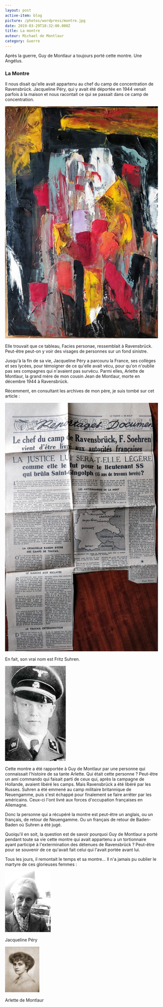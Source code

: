 ```yaml
---
layout: post
active-item: blog
picture: /photos/wordpress/montre.jpg
date: 2019-03-29T18:32:00.000Z
title: La montre
auteur: Michael de Montlaur
category: Guerre
---
```



Après la guerre, Guy de Montlaur a toujours porté cette montre. Une Angélus.

### La Montre

Il nous disait qu'elle avait appartenu au chef du camp de concentration de Ravensbrück. Jacqueline Péry, qui y avait été déportée en 1944 venait parfois à la maison et nous racontait ce qui se passait dans ce camp de concentration.

<!--more-->

<img src="/photos/wordpress/Facies personae 1973.jpg" alt="Facies personae">

Elle trouvait que ce tableau, Facies personae, ressemblait à Ravensbrück. Peut-être peut-on y voir des visages de personnes sur un fond sinistre.

Jusqu'à la fin de sa vie, Jacqueline Péry a parcouru la France, ses collèges et ses lycées, pour témoigner de ce qu'elle avait vécu, pour qu'on n'oublie pas ses compagnes qui n'avaient pas survécu. Parmi elles, Arlette de Montlaur, la grand mère de mon cousin Jean de Montlaur, morte en décembre 1944 à Ravensbrück.

Récemment, en consultant les archives de mon père, je suis tombé sur cet article&nbsp;:

<img src="/photos/wordpress/Article Roger Massip 2.jpg" alt="Article Roger Massip 2">

En fait, son vrai nom est Fritz Suhren.

<img src="/photos/wordpress/fritz-suhren.jpg" alt="fritz-suhren">

Cette montre a été rapportée à Guy de Montlaur par une personne qui connaissait l'histoire de sa tante Arlette. Qui était cette personne ? Peut-être un ami commando qui faisait parti de ceux qui, après la campagne de Hollande, avaient libéré les camps. Mais Ravensbrück a été libéré par les Russes. Suhren a été emmené au camp militaire britannique de Neuengamme, puis s'est échappé pour finalement se faire arrêter par les américains. Ceux-ci l'ont livré aux forces d'occupation françaises en Allemagne.

Donc la personne qui a récupéré la montre est peut-être un anglais, ou un français, de retour de Neuengamme. Ou un français de retour de Baden-Baden où Suhren a été jugé.

Quoiqu'il en soit, la question est de savoir pourquoi Guy de Montlaur a porté pendant toute sa vie cette montre qui avait appartenu a un tortionnaire ayant participé à l'extermination des détenues de Ravensbrück&nbsp;? Peut-être pour se souvenir de ce qu'avait fait celui qui l'avait portée avant lui.

Tous les jours, il remontait le temps et sa montre… Il n'a jamais pu oublier le martyre de ces glorieuses femmes&nbsp;:

<img src="/photos/wordpress/Jacqueline-Pery.jpg" alt="Jacqueline Pery">

Jacqueline Péry

<img src="/photos/wordpress/Arlette de Montlaur.jpg" alt="Arlette de Montlaur">

Arlette de Montlaur

